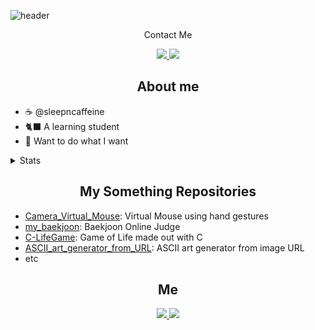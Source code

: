 ![header](https://capsule-render.vercel.app/api?type=waving&color=6F4E37&height=300&section=header&text=Sleepn%27Caffeine&fontSize=90&animation=fadeIn&fontAlignY=38&desc=Caffeine%20is%20Life&descAlignY=60&descAlign=50)
<p align='center'> Contact Me </p>
<p align='center'>
  <a href="mailto:parkjinjae0627@gmail.com">
    <img src="https://img.shields.io/badge/EMail%20-%23332421.svg?&style=for-the-badge&&logoColor=white"/>
  </a>
  <a href="https://github.com/0-inf">
    <img src="https://img.shields.io/badge/ZERO%20TO%20INF%20-%23000000.svg?&style=for-the-badge&&logoColor=white"/>
  </a>
</p>

<div class="About">
  <h2 align='center'>About me</h2>
  <ul>
    <li>☕ @sleepncaffeine</li>
    <li>🐈‍⬛ A learning student</li>
    <li>🍫 Want to do what I want</li>
  </ul>
</div>
<details>
<summary>Stats</summary>
  
![](http://github-profile-summary-cards.vercel.app/api/cards/profile-details?username=sleepncaffeine&theme=github_dark) 
![](http://github-profile-summary-cards.vercel.app/api/cards/repos-per-language?username=sleepncaffeine&theme=github_dark) 
![](http://github-profile-summary-cards.vercel.app/api/cards/most-commit-language?username=sleepncaffeine&theme=github_dark)
</details>

<div class="portfolio">
  <h2 align='center'>My Something Repositories</h2>
  <ul>
    <li><a href="https://github.com/sleepncaffeine/Camera_Virtual_Mouse">Camera_Virtual_Mouse</a>: Virtual Mouse using hand gestures</li>
    <li><a href="https://github.com/sleepncaffeine/my_baekjoon">my_baekjoon</a>: Baekjoon Online Judge</li>
    <li><a href="https://github.com/sleepncaffeine/C-LifeGame">C-LifeGame</a>: Game of Life made out with C</li>
    <li><a href="https://github.com/sleepncaffeine/ASCII_art_generator_from_URL">ASCII_art_generator_from_URL</a>: ASCII art generator from image URL</li>
    <li>etc</li>
  </ul>
</div>
<h2 align='center'>Me</h2>
<p align='center'>
  <a href="https://www.instagram.com/sleep.n.caffe_ine/">
    <img src="https://img.shields.io/badge/-Instargram-DD2A7B?style=flat&logo=instagram&logoColor=white"/>
  </a>
  <a href="https://www.youtube.com/channel/UCfrfmPSPXdQ2koJJQLxCUOQ">
    <img src="https://img.shields.io/badge/-Youtube-DE3323?style=flat&logo=youtube&logoColor=white"/>
  </a>
</p>
